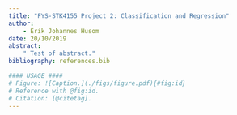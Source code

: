 ```yaml
---
title: "FYS-STK4155 Project 2: Classification and Regression"
author:
    - Erik Johannes Husom
date: 20/10/2019
abstract:
    " Test of abstract."
bibliography: references.bib

#### USAGE ####
# Figure: ![Caption.](./figs/figure.pdf){#fig:id}
# Reference with @fig:id.
# Citation: [@citetag].
---
```


